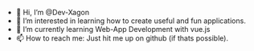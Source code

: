 - 👋 Hi, I’m @Dev-Xagon
- 👀 I’m interested in learning how to create useful and fun applications.
- 🌱 I’m currently learning Web-App Development with vue.js
- 📫 How to reach me: Just hit me up on github (if thats possible).
